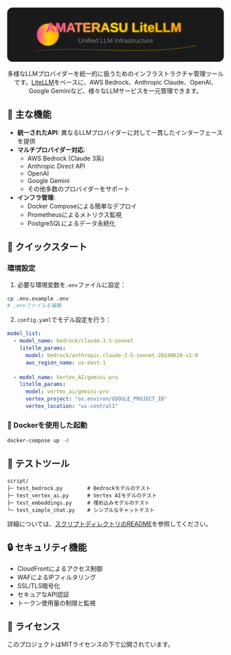<div align="center">

![LiteLLM Module](./assets/header.svg)

多様なLLMプロバイダーを統一的に扱うためのインフラストラクチャ管理ツールです。[LiteLLM](https://github.com/BerriAI/litellm)をベースに、AWS Bedrock、Anthropic Claude、OpenAI、Google Geminiなど、様々なLLMサービスを一元管理できます。

</div>

## 🌟 主な機能

- **統一されたAPI**: 異なるLLMプロバイダーに対して一貫したインターフェースを提供
- **マルチプロバイダー対応**: 
  - AWS Bedrock (Claude 3系)
  - Anthropic Direct API
  - OpenAI
  - Google Gemini
  - その他多数のプロバイダーをサポート
- **インフラ管理**: 
  - Docker Composeによる簡単なデプロイ
  - Prometheusによるメトリクス監視
  - PostgreSQLによるデータ永続化

## 🚀 クイックスタート

### 環境設定

1. 必要な環境変数を`.env`ファイルに設定：
```bash
cp .env.example .env
# .envファイルを編集
```

2. `config.yaml`でモデル設定を行う：
```yaml
model_list:
  - model_name: bedrock/claude-3-5-sonnet
    litellm_params:
      model: bedrock/anthropic.claude-3-5-sonnet-20240620-v1:0
      aws_region_name: us-east-1

  - model_name: Vertex_AI/gemini-pro
    litellm_params:
      model: vertex_ai/gemini-pro
      vertex_project: "os.environ/GOOGLE_PROJECT_ID"
      vertex_location: "us-central1"
```

### 🐳 Dockerを使用した起動

```bash
docker-compose up -d
```

## 🧪 テストツール

```plaintext
script/
├─ test_bedrock.py        # Bedrockモデルのテスト
├─ test_vertex_ai.py      # Vertex AIモデルのテスト
├─ test_embeddings.py     # 埋め込みモデルのテスト
└─ test_simple_chat.py    # シンプルなチャットテスト
```

詳細については、[スクリプトディレクトリのREADME](./script/README.md)を参照してください。

## 🔒 セキュリティ機能

- CloudFrontによるアクセス制御
- WAFによるIPフィルタリング
- SSL/TLS暗号化
- セキュアなAPI認証
- トークン使用量の制限と監視

## 📝 ライセンス

このプロジェクトはMITライセンスの下で公開されています。
